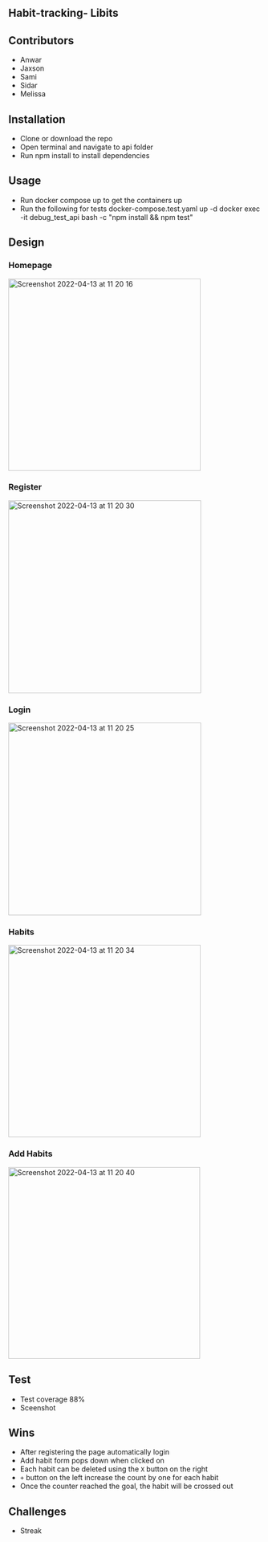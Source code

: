 ## Habit-tracking- Libits

## Contributors 
- Anwar
- Jaxson
- Sami
- Sidar
- Melissa

## Installation
- Clone or download the repo
- Open terminal and navigate to api folder
- Run npm install to install dependencies

## Usage
- Run docker compose up to get the containers up
- Run the following for tests
docker-compose.test.yaml up -d
docker exec -it debug_test_api bash -c "npm install && npm test"

## Design
### Homepage
<img width="383" alt="Screenshot 2022-04-13 at 11 20 16" src="https://user-images.githubusercontent.com/58670404/163163053-8f8bda46-dd80-486f-aa7b-5b850d85144a.png">

### Register
<img width="384" alt="Screenshot 2022-04-13 at 11 20 30" src="https://user-images.githubusercontent.com/58670404/163163622-7cc36463-53c2-4c14-b545-746c0185199a.png"> 

### Login
<img width="384" alt="Screenshot 2022-04-13 at 11 20 25" src="https://user-images.githubusercontent.com/58670404/163163589-7970052d-c04d-430d-882c-2b8157f27fad.png">
 

### Habits
<img width="383" alt="Screenshot 2022-04-13 at 11 20 34" src="https://user-images.githubusercontent.com/58670404/163164072-c9ff44ac-b607-4c76-9393-de157b69f205.png">

### Add Habits
<img width="382" alt="Screenshot 2022-04-13 at 11 20 40" src="https://user-images.githubusercontent.com/58670404/163164197-10d7945c-b053-40c8-8a85-6f1b11e7f737.png">

## Test
- Test coverage 88%
- Sceenshot

## Wins
- After registering the page automatically login 
- Add habit form pops down when clicked on 
- Each habit can be deleted using the `X` button on the right 
- `+` button on the left increase the count by one for each habit
- Once the counter reached the goal, the habit will be crossed out 

## Challenges
- Streak 
